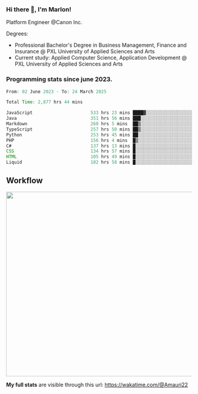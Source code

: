 
### Hi there 👋, I'm Marlon!

Platform Engineer @Canon Inc.

Degrees: 
- Professional Bachelor's Degree in Business Management, Finance and Insurance @ PXL University of Applied Sciences and Arts
- Current study: Applied Computer Science, Application Development @ PXL University of Applied Sciences and Arts

### Programming stats since june 2023.
<!--START_SECTION:waka-->

```java
From: 02 June 2023 - To: 24 March 2025

Total Time: 2,877 hrs 44 mins

JavaScript                      533 hrs 23 mins ████▓░░░░░░░░░░░░░░░░░░░░   18.12 %
Java                            351 hrs 56 mins ███░░░░░░░░░░░░░░░░░░░░░░   11.95 %
Markdown                        260 hrs 5 mins  ██▒░░░░░░░░░░░░░░░░░░░░░░   08.83 %
TypeScript                      257 hrs 50 mins ██▒░░░░░░░░░░░░░░░░░░░░░░   08.76 %
Python                          253 hrs 45 mins ██░░░░░░░░░░░░░░░░░░░░░░░   08.62 %
PHP                             156 hrs 4 mins  █▒░░░░░░░░░░░░░░░░░░░░░░░   05.30 %
C#                              137 hrs 13 mins █░░░░░░░░░░░░░░░░░░░░░░░░   04.66 %
CSS                             134 hrs 57 mins █░░░░░░░░░░░░░░░░░░░░░░░░   04.58 %
HTML                            105 hrs 49 mins █░░░░░░░░░░░░░░░░░░░░░░░░   03.59 %
Liquid                          102 hrs 58 mins █░░░░░░░░░░░░░░░░░░░░░░░░   03.50 %
```

<!--END_SECTION:waka-->

## Workflow
<a href="https://wakatime.com"><img width="750" height="500" src="https://wakatime.com/share/@Amauri22/c9755ad7-b574-44e4-a9ee-ddb3582724ea.png" /></a>

**My full stats** are visible through this url: https://wakatime.com/@Amauri22

